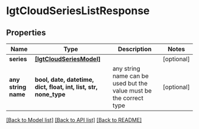 # IgtCloudSeriesListResponse


## Properties
Name | Type | Description | Notes
------------ | ------------- | ------------- | -------------
**series** | [**[IgtCloudSeriesModel]**](IgtCloudSeriesModel.md) |  | [optional] 
**any string name** | **bool, date, datetime, dict, float, int, list, str, none_type** | any string name can be used but the value must be the correct type | [optional]

[[Back to Model list]](../README.md#documentation-for-models) [[Back to API list]](../README.md#documentation-for-api-endpoints) [[Back to README]](../README.md)


